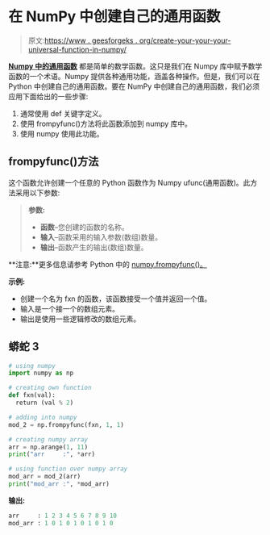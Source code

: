 # 在 NumPy 中创建自己的通用函数

> 原文:[https://www . geesforgeks . org/create-your-your-your-universal-function-in-numpy/](https://www.geeksforgeeks.org/create-your-own-universal-function-in-numpy/)

[**Numpy 中的通用函数**](https://www.geeksforgeeks.org/numpy-ufunc-universal-functions/) 都是简单的数学函数。这只是我们在 Numpy 库中赋予数学函数的一个术语。Numpy 提供各种通用功能，涵盖各种操作。但是，我们可以在 Python 中创建自己的通用函数。要在 NumPy 中创建自己的通用函数，我们必须应用下面给出的一些步骤:

1.  通常使用 def 关键字定义。
2.  使用 frompyfunc()方法将此函数添加到 numpy 库中。
3.  使用 numpy 使用此功能。

## frompyfunc()方法

这个函数允许创建一个任意的 Python 函数作为 Numpy ufunc(通用函数)。此方法采用以下参数:

> **参数:**
> 
> *   **函数**–您创建的函数的名称。
> *   **输入**–函数采用的输入参数(数组)数量。
> *   **输出**–函数产生的输出(数组)数量。

**注意:**更多信息请参考 Python 中的 [numpy.frompyfunc()。](https://www.geeksforgeeks.org/numpy-frompyfunc-in-python/)

**示例:**

*   创建一个名为 fxn 的函数，该函数接受一个值并返回一个值。
*   输入是一个接一个的数组元素。
*   输出是使用一些逻辑修改的数组元素。

## 蟒蛇 3

```py
# using numpy
import numpy as np

# creating own function
def fxn(val):
  return (val % 2)

# adding into numpy
mod_2 = np.frompyfunc(fxn, 1, 1)

# creating numpy array
arr = np.arange(1, 11)
print("arr     :", *arr)

# using function over numpy array
mod_arr = mod_2(arr)
print("mod_arr :", *mod_arr)
```

**输出:**

```py
arr     : 1 2 3 4 5 6 7 8 9 10
mod_arr : 1 0 1 0 1 0 1 0 1 0
```